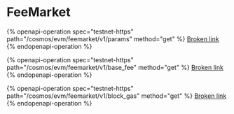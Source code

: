 # FeeMarket

{% openapi-operation spec="testnet-https" path="/cosmos/evm/feemarket/v1/params" method="get" %}
[Broken link](broken-reference)
{% endopenapi-operation %}

{% openapi-operation spec="testnet-https" path="/cosmos/evm/feemarket/v1/base_fee" method="get" %}
[Broken link](broken-reference)
{% endopenapi-operation %}

{% openapi-operation spec="testnet-https" path="/cosmos/evm/feemarket/v1/block_gas" method="get" %}
[Broken link](broken-reference)
{% endopenapi-operation %}
